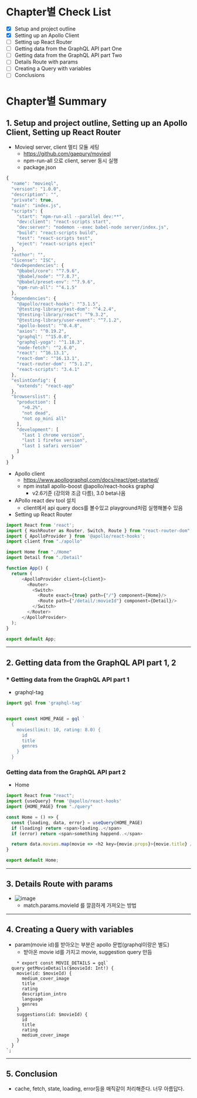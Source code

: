 # Chapter별 Check List
- [x] Setup and project outline
- [x] Setting up an Apollo Client
- [ ] Setting up React Router
- [ ] Getting data from the GraphQL API part One
- [ ] Getting data from the GraphQL API part Two
- [ ] Details Route with params
- [ ] Creating a Query with variables
- [ ] Conclusions

# Chapter별 Summary
## 1. Setup and project outline, Setting up an Apollo Client, Setting up React Router
* Movieql server, client 멀티 모듈 세팅
   * https://github.com/gaepury/movieql
   * npm-run-all 으로 client, server 동시 실행
   * package.json
``` javascript
{
  "name": "movieql",
  "version": "1.0.0",
  "description": "",
  "private": true,
  "main": "index.js",
  "scripts": {
    "start": "npm-run-all --parallel dev:**",
    "dev:client": "react-scripts start",
    "dev:server": "nodemon --exec babel-node server/index.js",
    "build": "react-scripts build",
    "test": "react-scripts test",
    "eject": "react-scripts eject"
  },
  "author": "",
  "license": "ISC",
  "devDependencies": {
    "@babel/core": "^7.9.6",
    "@babel/node": "^7.8.7",
    "@babel/preset-env": "^7.9.6",
    "npm-run-all": "^4.1.5"
  },
  "dependencies": {
    "@apollo/react-hooks": "^3.1.5",
    "@testing-library/jest-dom": "^4.2.4",
    "@testing-library/react": "^9.3.2",
    "@testing-library/user-event": "^7.1.2",
    "apollo-boost": "^0.4.8",
    "axios": "^0.19.2",
    "graphql": "^15.0.0",
    "graphql-yoga": "^1.18.3",
    "node-fetch": "^2.6.0",
    "react": "^16.13.1",
    "react-dom": "^16.13.1",
    "react-router-dom": "^5.1.2",
    "react-scripts": "3.4.1"
  },
  "eslintConfig": {
    "extends": "react-app"
  },
  "browserslist": {
    "production": [
      ">0.2%",
      "not dead",
      "not op_mini all"
    ],
    "development": [
      "last 1 chrome version",
      "last 1 firefox version",
      "last 1 safari version"
    ]
  }
}

```

* Apollo client
   * https://www.apollographql.com/docs/react/get-started/
   * npm install apollo-boost @apollo/react-hooks graphql
      * v2.6기준 (강의와 조금 다름), 3.0 beta나옴
* APollo react dev tool 설치
   * client에서 api query docs를 볼수있고 playground처럼 실행해볼수 있음
* Setting up React Router
``` javascript
import React from 'react';
import { HashRouter as Router, Switch, Route } from "react-router-dom";
import { ApolloProvider } from '@apollo/react-hooks';
import client from "./apollo"

import Home from "./Home"
import Detail from "./Detail"

function App() {
  return (
      <ApolloProvider client={client}>
        <Router>
          <Switch>
            <Route exact={true} path={"/"} component={Home}/>
            <Route path={"/detail/:movieId"} component={Detail}/>
          </Switch>
        </Router>
      </ApolloProvider>
  );
}

export default App;
```

---

## 2. Getting data from the GraphQL API part 1, 2
### * Getting data from the GraphQL API part 1
* graphql-tag
``` javascript
import gql from 'graphql-tag'


export const HOME_PAGE = gql `
  {
    movies(limit: 10, rating: 8.0) {
      id
      title
      genres
    }
  }
```

### Getting data from the GraphQL API part 2
- Home
``` javascript 
import React from "react";
import {useQuery} from '@apollo/react-hooks'
import {HOME_PAGE} from "./query"

const Home = () => {
  const {loading, data, error} = useQuery(HOME_PAGE)
  if (loading) return <span>loading..</span>
  if (error) return <span>something happend..</span>

  return data.movies.map(movie => <h2 key={movie.props}>{movie.title} / {movie.rating}</h2>)
}

export default Home;
```

---

## 3. Details Route with params
- ![image](https://user-images.githubusercontent.com/20143765/81477972-7b7ebb80-9255-11ea-991a-129023a888fb.png)
   - match.params.movieId 를 깔끔하게 가져오는 방법

---

## 4. Creating a Query with variables
* param(movie id)를 받아오는 부분은 apollo 문법(graphql이랑은 별도)
    * 받아온 movie id를 가지고 movie, suggestion query 만듬 
```
    * export const MOVIE_DETAILS = gql`
  query getMovieDetails($movieId: Int!) {
    movie(id: $movieId) {
      medium_cover_image
      title
      rating
      description_intro
      language
      genres
    }
    suggestions(id: $movieId) {
      id
      title
      rating
      medium_cover_image
    }
  }
`;
```

---

## 5. Conclusion
* cache, fetch, state, loading, error등을 매직같이 처리해준다. 너무 아름답다.
